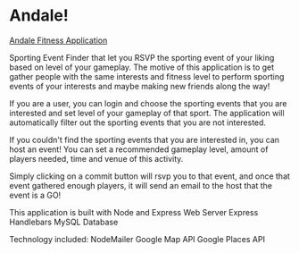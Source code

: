 # Andale!
[Andale Fitness Application](https://andale-fitness.herokuapp.com/)

Sporting Event Finder that let you RSVP the sporting event of your liking based on level of your gameplay. The motive of this application is to get gather people with the same interests and fitness level to perform sporting events of your interests and maybe making new friends along the way! 

If you are a user, you can login and choose the sporting events that you are interested and set level of your gameplay of that sport. 
The application will automatically filter out the sporting events that you are not interested.

If you couldn't find the sporting events that you are interested in, you can host an event! You can set a recommended gameplay level, amount of players needed, time and venue of this activity. 

Simply clicking on a commit button will rsvp you to that event, and once that event gathered enough players, it will send an email to the host that the event is a GO! 


This application is built with
  Node and Express Web Server
  Express Handlebars
  MySQL Database



Technology included:
  NodeMailer
  Google Map API
  Google Places API

